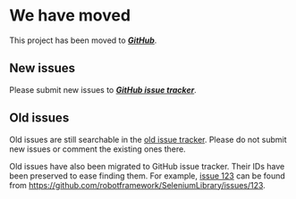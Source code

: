 # We have moved #

This project has been moved to _**[GitHub](https://github.com/robotframework/SeleniumLibrary)**_.

## New issues ##

Please submit new issues to _**[GitHub issue tracker](https://github.com/robotframework/SeleniumLibrary/issues)**_.

## Old issues ##

Old issues are still searchable in the [old issue tracker](http://code.google.com/p/robotframework-seleniumlibrary/issues/list). Please do not submit new issues or comment the existing ones there.

Old issues have also been migrated to GitHub issue tracker. Their IDs have been preserved to ease finding them. For example, [issue 123](https://code.google.com/p/robotframework-seleniumlibrary/issues/detail?id=123) can be found from https://github.com/robotframework/SeleniumLibrary/issues/123.